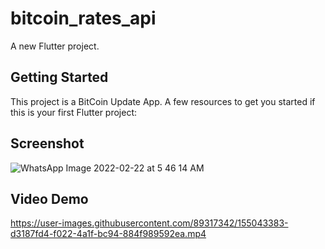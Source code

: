# bitcoin_rates_api
A new Flutter project.

## Getting Started
This project is a BitCoin Update App.
A few resources to get you started if this is your first Flutter project:

## Screenshot

![WhatsApp Image 2022-02-22 at 5 46 14 AM](https://user-images.githubusercontent.com/89317342/155043356-2696cdb5-8ba7-4508-9311-3fbf44518095.jpeg)

## Video Demo

https://user-images.githubusercontent.com/89317342/155043383-d3187fd4-f022-4a1f-bc94-884f989592ea.mp4

